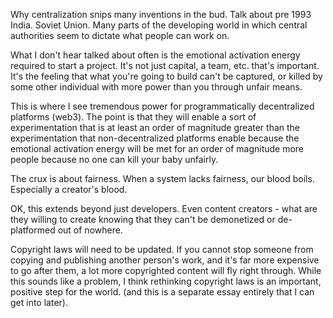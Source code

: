 Why centralization snips many inventions in the bud.
Talk about pre 1993 India. Soviet Union. Many parts of the developing world in which central authorities seem to dictate what people can work on.

What I don't hear talked about often is the emotional activation energy required to start a project. It's not just capital, a team, etc. that's important. It's the feeling that what you're going to build can't be captured, or killed by some other individual with more power than you through unfair means.

This is where I see tremendous power for programmatically decentralized platforms (web3). The point is that they will enable a sort of experimentation that is at least an order of magnitude greater than the experimentation that non-decentralized platforms enable because the emotional activation energy will be met for an order of magnitude more people because no one can kill your baby unfairly.

The crux is about fairness. When a system lacks fairness, our blood boils. Especially a creator's blood.

OK, this extends beyond just developers. Even content creators - what are they willing to create knowing that they can't be demonetized or de-platformed out of nowhere.

Copyright laws will need to be updated. If you cannot stop someone from copying and publishing another person's work, and it's far more expensive to go after them, a lot more copyrighted content will fly right through. While this sounds like a problem, I think rethinking copyright laws is an important, positive step for the world. (and this is a separate essay entirely that I can get into later).